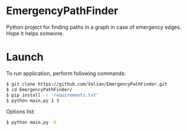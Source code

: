 # EmergencyPathFinder
Python project for finding paths in a graph in case of emergency edges. Hope it helps someone.

# Launch
To run application, perform following commands:
```bash
$ git clone https://github.com/Valian/EmergencyPathFinder.git
$ cd EmergencyPathFinder/
$ pip install -r 'requirements.txt'
$ python main.py 1 3
```

Options list:
```bash
$ python main.py -h
```
